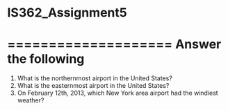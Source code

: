 # IS362_Assignment5

====================
Answer the following
====================

1. What is the northernmost airport in the United States?
2. What is the easternmost airport in the United States?
3. On February 12th, 2013, which New York area airport had the windiest weather?
